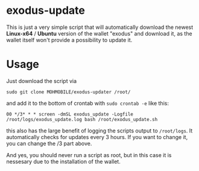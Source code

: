 ﻿# exodus-update
This is just a very simple script that will automatically download the newest **Linux-x64** / **Ubuntu** version of the wallet "exodus" and download it, as the wallet itself won't provide a possibility to update it.

# Usage 
Just download the script via

    sudo git clone MOHMOBILE/exodus-updater /root/

and add it to the bottom of crontab with `sudo crontab -e` like this:

    00 */3* * * screen -dmSL exodus_update -Logfile /root/logs/exodus_update.log bash /root/exodus_update.sh
   
this also has the large benefit of logging  the scripts output to `/root/logs`.
It automatically checks for updates every 3 hours. If you want to change it, you can change the /3 part above.

And yes, you should never run a script as root, but in this case it is nessesary due to the installation of the wallet.

